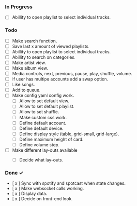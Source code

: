 ### In Progress

- [ ] Abillity to open playlist to select individual tracks.

### Todo
- [ ] Make search function.
- [ ] Save last x amount of viewed playlists.
- [ ] Abillity to open playlist to select individual tracks.
- [ ] Abillity to search on categories.
- [ ] Make artist view.
- [ ] Make album view.
- [ ] Media controls, next, previous, pause, play, shuffle, volume.
- [ ] If user has multipe accounts add a swap option.
- [ ] Like songs.
- [ ] Add to queue.
- [ ] Make config yaml config work.
    - [ ] Allow to set default view.
    - [ ] Allow to set default playlist.
    - [ ] Allow to set shuffle.
    - [ ] Make custom css work.
    - [ ] Define default account.
    - [ ] Define default device.
    - [ ] Define display style (table, grid-small, grid-large).
    - [ ] Define maximum height of card.
    - [ ] Define volume step.

- [ ] Make different lay-outs available
    - [ ] Decide what lay-outs.


### Done ✓
- [ x ] Sync with spotify and spotcast when state changes.
- [ x ] Make websocket calls working.
- [ x ] Display data.
- [ x ] Decide on front-end look.

